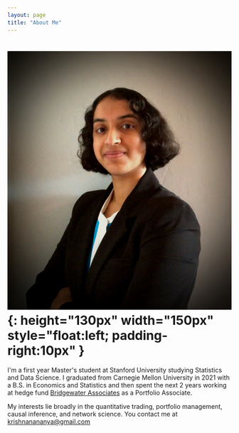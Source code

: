 ```yaml
---
layout: page
title: "About Me"
---
```


# ![logo](/professionalheadshot.jpg){: height="130px" width="150px" style="float:left; padding-right:10px" }


I'm a first year Master's student at Stanford University studying Statistics and Data Science. I graduated from Carnegie Mellon University in 2021 with a B.S. in Economics and Statistics and then spent the next 2 years working at hedge fund [Bridgewater Associates](https://www.bridgewater.com/) as a Portfolio Associate.

My interests lie broadly in the quantitative trading, portfolio management, causal inference, and network science.
You contact me at krishnanananya@gmail.com
